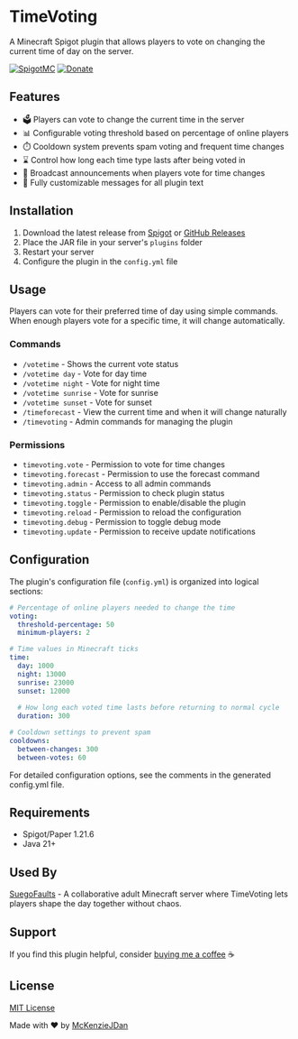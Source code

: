 # TimeVoting

A Minecraft Spigot plugin that allows players to vote on changing the current time of day on the server.

[![SpigotMC](https://img.shields.io/badge/SpigotMC-TimeVoting-orange)](https://www.spigotmc.org/resources/timevoting.122960/)
[![Donate](https://img.shields.io/badge/Donate-PayPal-blue.svg)](https://www.paypal.com/paypalme/mckenzio)

## Features

* 🗳️ Players can vote to change the current time in the server
* 📊 Configurable voting threshold based on percentage of online players
* ⏱️ Cooldown system prevents spam voting and frequent time changes
* ⌛ Control how long each time type lasts after being voted in
* 📢 Broadcast announcements when players vote for time changes
* 💬 Fully customizable messages for all plugin text

## Installation

1. Download the latest release from [Spigot](https://www.spigotmc.org/resources/timevoting.122960/) or [GitHub Releases](https://github.com/McKenzieJDan/TimeVoting/releases)
2. Place the JAR file in your server's `plugins` folder
3. Restart your server
4. Configure the plugin in the `config.yml` file

## Usage

Players can vote for their preferred time of day using simple commands. When enough players vote for a specific time, it will change automatically.

### Commands

* `/votetime` - Shows the current vote status
* `/votetime day` - Vote for day time
* `/votetime night` - Vote for night time
* `/votetime sunrise` - Vote for sunrise
* `/votetime sunset` - Vote for sunset
* `/timeforecast` - View the current time and when it will change naturally
* `/timevoting` - Admin commands for managing the plugin

### Permissions

* `timevoting.vote` - Permission to vote for time changes
* `timevoting.forecast` - Permission to use the forecast command
* `timevoting.admin` - Access to all admin commands
* `timevoting.status` - Permission to check plugin status
* `timevoting.toggle` - Permission to enable/disable the plugin
* `timevoting.reload` - Permission to reload the configuration
* `timevoting.debug` - Permission to toggle debug mode
* `timevoting.update` - Permission to receive update notifications

## Configuration

The plugin's configuration file (`config.yml`) is organized into logical sections:

```yaml
# Percentage of online players needed to change the time
voting:
  threshold-percentage: 50
  minimum-players: 2

# Time values in Minecraft ticks
time:
  day: 1000
  night: 13000
  sunrise: 23000
  sunset: 12000
  
  # How long each voted time lasts before returning to normal cycle
  duration: 300

# Cooldown settings to prevent spam
cooldowns:
  between-changes: 300
  between-votes: 60
```

For detailed configuration options, see the comments in the generated config.yml file.

## Requirements

- Spigot/Paper 1.21.6
- Java 21+

## Used By

[SuegoFaults](https://suegofaults.com) - A collaborative adult Minecraft server where TimeVoting lets players shape the day together without chaos.


## Support

If you find this plugin helpful, consider [buying me a coffee](https://www.paypal.com/paypalme/mckenzio) ☕

## License

[MIT License](LICENSE)

Made with ❤️ by [McKenzieJDan](https://github.com/McKenzieJDan)
